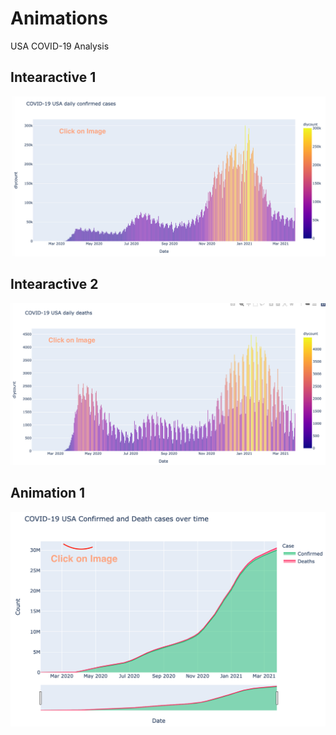 # Animations
USA COVID-19 Analysis

## Intearactive 1
[<img src="https://github.com/Kishore1818/Animations/blob/4988bcc9acfeb0f4ec1134fb4284ecccf36e7bf0/USA_covid/sample_pics/Covid_confirmed_dailybars_USA_sample.png">](https://kishore1818.github.io/Animations/USA_covid/covid_confirmed_dailybars_USA.html)

## Intearactive 2
[<img src="https://github.com/Kishore1818/Animations/blob/8c5870c577fa30231300ff7ed7ad39c74aa09fba/USA_covid/sample_pics/covid_deaths_dailybars_USA.png">](https://kishore1818.github.io/Animations/USA_covid/covid_deaths_dailybars_USA.html)

## Animation 1
[<img src="https://github.com/Kishore1818/Animations/blob/49b02d8a28ac1ffc6b15e32e7575d0d31e903fbe/USA_covid/sample_pics/covid_usa_cum_deaths_daily_deaths.png">](https://kishore1818.github.io/Animations/USA_covid/covid_usa_cumulative_daily_deaths_confirmed_plt.html)


